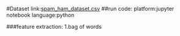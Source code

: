#Dataset link:[spam_ham_dataset.csv](https://github.com/sarathi3456/ARTIFICIAL-INTELLIGENCE-/files/13224477/spam_ham_dataset.csv)
##run code:
platform:jupyter notebook
language:python

###feature extraction:
1.bag of words



